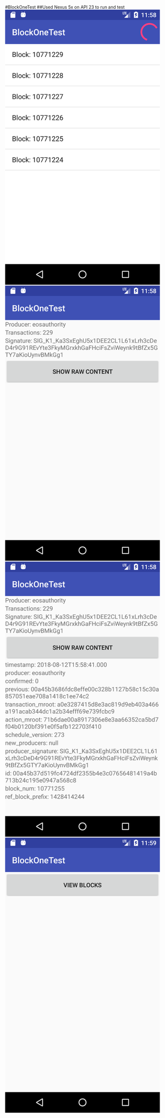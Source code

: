 #BlockOneTest
##Used Nexus 5x on API 23 to run and test
![Main Page](Screenshot_1534089516.png)
![Block List Page](Screenshot_1534089528.png)
![Block Detail View Page](Screenshot_1534089530.png)
![Block Raw Details Page](Screenshot_1534089549.png)
